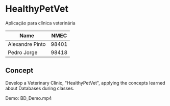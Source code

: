 # HealthyPetVet
Aplicação para clínica veterinária

Name | NMEC
------------ | -------------
Alexandre Pinto | 98401
Pedro Jorge | 98418

## Concept
Develop a Veterinary Clinic, "HealthyPetVet", applying the concepts learned about Databases during classes.

Demo: BD_Demo.mp4
